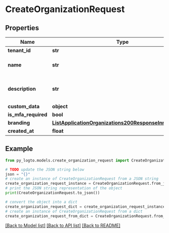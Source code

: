 # CreateOrganizationRequest


## Properties

Name | Type | Description | Notes
------------ | ------------- | ------------- | -------------
**tenant_id** | **str** |  | [optional] 
**name** | **str** | The name of the organization. | 
**description** | **str** | The description of the organization. | [optional] 
**custom_data** | **object** | arbitrary | [optional] 
**is_mfa_required** | **bool** |  | [optional] 
**branding** | [**ListApplicationOrganizations200ResponseInnerBranding**](ListApplicationOrganizations200ResponseInnerBranding.md) |  | [optional] 
**created_at** | **float** |  | [optional] 

## Example

```python
from py_logto.models.create_organization_request import CreateOrganizationRequest

# TODO update the JSON string below
json = "{}"
# create an instance of CreateOrganizationRequest from a JSON string
create_organization_request_instance = CreateOrganizationRequest.from_json(json)
# print the JSON string representation of the object
print(CreateOrganizationRequest.to_json())

# convert the object into a dict
create_organization_request_dict = create_organization_request_instance.to_dict()
# create an instance of CreateOrganizationRequest from a dict
create_organization_request_from_dict = CreateOrganizationRequest.from_dict(create_organization_request_dict)
```
[[Back to Model list]](../README.md#documentation-for-models) [[Back to API list]](../README.md#documentation-for-api-endpoints) [[Back to README]](../README.md)


